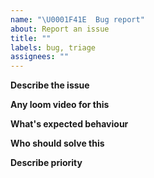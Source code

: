 ```yaml
---
name: "\U0001F41E  Bug report"
about: Report an issue
title: ""
labels: bug, triage
assignees: ""
---
```


**Describe the issue**

**Any loom video for this**

**What's expected behaviour**

**Who should solve this**

**Describe priority**
